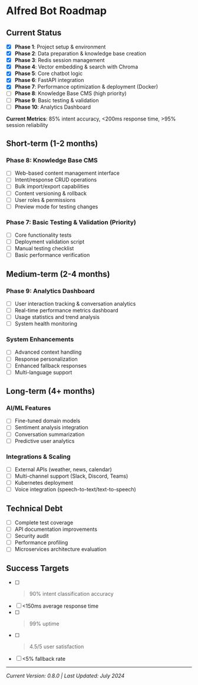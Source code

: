 # Alfred Bot Roadmap

## Current Status

- [x] **Phase 1**: Project setup & environment
- [x] **Phase 2**: Data preparation & knowledge base creation
- [x] **Phase 3**: Redis session management
- [x] **Phase 4**: Vector embedding & search with Chroma
- [x] **Phase 5**: Core chatbot logic
- [x] **Phase 6**: FastAPI integration
- [x] **Phase 7**: Performance optimization & deployment (Docker)
- [ ] **Phase 8**: Knowledge Base CMS (high priority)
- [ ] **Phase 9**: Basic testing & validation
- [ ] **Phase 10**: Analytics Dashboard

**Current Metrics**: 85% intent accuracy, <200ms response time, >95% session reliability

## Short-term (1-2 months)

### Phase 8: Knowledge Base CMS

- [ ] Web-based content management interface
- [ ] Intent/response CRUD operations
- [ ] Bulk import/export capabilities
- [ ] Content versioning & rollback
- [ ] User roles & permissions
- [ ] Preview mode for testing changes

### Phase 7: Basic Testing & Validation (Priority)

- [ ] Core functionality tests
- [ ] Deployment validation script
- [ ] Manual testing checklist
- [ ] Basic performance verification

## Medium-term (2-4 months)

### Phase 9: Analytics Dashboard

- [ ] User interaction tracking & conversation analytics
- [ ] Real-time performance metrics dashboard
- [ ] Usage statistics and trend analysis
- [ ] System health monitoring

### System Enhancements

- [ ] Advanced context handling
- [ ] Response personalization
- [ ] Enhanced fallback responses
- [ ] Multi-language support

## Long-term (4+ months)

### AI/ML Features

- [ ] Fine-tuned domain models
- [ ] Sentiment analysis integration
- [ ] Conversation summarization
- [ ] Predictive user analytics

### Integrations & Scaling

- [ ] External APIs (weather, news, calendar)
- [ ] Multi-channel support (Slack, Discord, Teams)
- [ ] Kubernetes deployment
- [ ] Voice integration (speech-to-text/text-to-speech)

## Technical Debt

- [ ] Complete test coverage
- [ ] API documentation improvements
- [ ] Security audit
- [ ] Performance profiling
- [ ] Microservices architecture evaluation

## Success Targets

- [ ] > 90% intent classification accuracy
- [ ] <150ms average response time
- [ ] > 99% uptime
- [ ] > 4.5/5 user satisfaction
- [ ] <5% fallback rate

---

_Current Version: 0.8.0 | Last Updated: July 2024_
